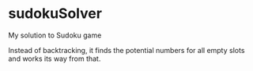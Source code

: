 # sudokuSolver
 My solution to Sudoku game
 
 Instead of backtracking, it finds the potential numbers for all empty slots and works its way from that.
